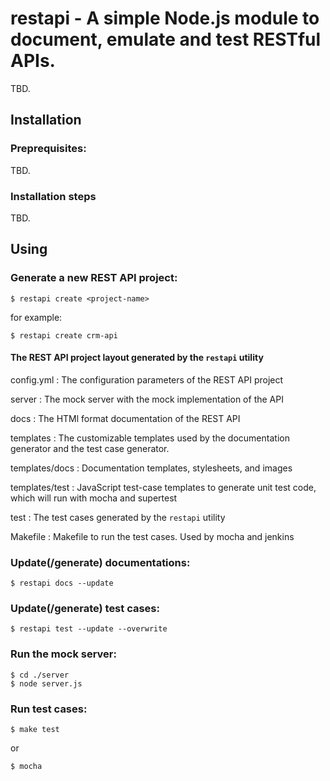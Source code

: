 # restapi - A simple Node.js module to document, emulate and test RESTful APIs. 

TBD.

## Installation

### Preprequisites:

TBD.

### Installation steps

TBD.

## Using

### Generate a new REST API project:

    $ restapi create <project-name>

for example:

    $ restapi create crm-api

#### The REST API project layout generated by the `restapi` utility

config.yml
: The configuration parameters of the REST API project

server
: The mock server with the mock implementation of the API

docs
: The HTMl format documentation of the REST API

templates
: The customizable templates used by the documentation generator and the test case generator.

templates/docs
: Documentation templates, stylesheets, and images

templates/test
: JavaScript test-case templates to generate unit test code, which will run with mocha and supertest

test
: The test cases generated by the `restapi` utility

Makefile
: Makefile to run the test cases. Used by mocha and jenkins


### Update(/generate) documentations:

    $ restapi docs --update

### Update(/generate) test cases:

    $ restapi test --update --overwrite

### Run the mock server:

    $ cd ./server
    $ node server.js

### Run test cases:

    $ make test

or

    $ mocha

